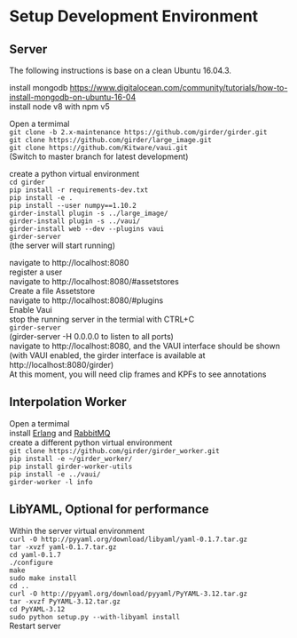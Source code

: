 # Setup Development Environment  

## Server  
  
The following instructions is base on a clean Ubuntu 16.04.3.  
  
install mongodb https://www.digitalocean.com/community/tutorials/how-to-install-mongodb-on-ubuntu-16-04  
install node v8 with npm v5  
  
Open a termimal  
`git clone -b 2.x-maintenance https://github.com/girder/girder.git`  
`git clone https://github.com/girder/large_image.git`  
`git clone https://github.com/Kitware/vaui.git`  
(Switch to master branch for latest development)  
  
create a python virtual environment  
`cd girder`  
`pip install -r requirements-dev.txt`  
`pip install -e .`  
`pip install --user numpy==1.10.2`  
`girder-install plugin -s ../large_image/`  
`girder-install plugin -s ../vaui/`  
`girder-install web --dev --plugins vaui`  
`girder-server`  
(the server will start running)  
  
navigate to http://localhost:8080  
register a user  
navigate to http://localhost:8080/#assetstores  
Create a file Assetstore  
navigate to http://localhost:8080/#plugins  
Enable Vaui  
stop the running server in the termial with CTRL+C  
`girder-server`  
(girder-server -H 0.0.0.0 to listen to all ports)  
navigate to http://localhost:8080, and the VAUI interface should be shown  
(with VAUI enabled, the girder interface is available at http://localhost:8080/girder)  
At this moment, you will need clip frames and KPFs to see annotations  

## Interpolation Worker  
Open a termimal  
install [Erlang](https://packages.erlang-solutions.com/erlang/) and [RabbitMQ](https://www.rabbitmq.com/install-debian.html#bintray-apt-repo)  
create a different python virtual environment  
`git clone https://github.com/girder/girder_worker.git`  
`pip install -e ~/girder_worker/`  
`pip install girder-worker-utils`  
`pip install -e ../vaui/`  
`girder-worker -l info`

## LibYAML, Optional for performance  
Within the server virtual environment  
`curl -O http://pyyaml.org/download/libyaml/yaml-0.1.7.tar.gz`  
`tar -xvzf yaml-0.1.7.tar.gz`  
`cd yaml-0.1.7`  
`./configure`  
`make`  
`sudo make install`  
`cd ..`  
`curl -O http://pyyaml.org/download/pyyaml/PyYAML-3.12.tar.gz`  
`tar -xvzf PyYAML-3.12.tar.gz`  
`cd PyYAML-3.12`  
`sudo python setup.py --with-libyaml install`  
Restart server  
